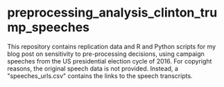 # preprocessing_analysis_clinton_trump_speeches
This repository contains replication data and R and Python scripts for my blog post on sensitivity to pre-processing decisions, using campaign speeches from the US presidential election cycle of 2016.  For copyright reasons, the original speech data is not provided. Instead, a "speeches_urls.csv" contains the links to the speech transcripts.
